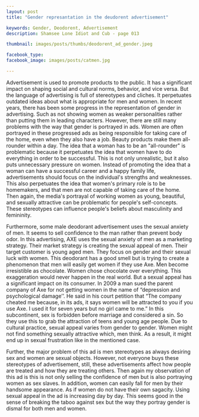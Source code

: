 ```yaml
---
layout: post
title: "Gender represantation in the deudorent advertisement"

keywords: Gender, Deodorent, Advertisement
description: Shamsee Lone Idiot and Cub - page 013

thumbnail: images/posts/thumbs/deodorent_ad_gender.jpeg

facebook_type: 
facebook_image: images/posts/catmen.jpg

---
```

Advertisement is used to promote products to the public. It has a significant impact on shaping social and cultural norms, behavior, and vice versa. But the language of advertising is full of stereotypes and cliches. It perpetuates outdated ideas about what is appropriate for men and women. 
In recent years, there has been some progress in the representation of gender in advertising. Such as not showing women as weaker personalities rather than putting them in leading characters. However, there are still many problems with the way that gender is portrayed in ads. Women are often portrayed in these progressed ads as being responsible for taking care of the home, even when they also have a job. Beauty products make them all-rounder within a day. The idea that a woman has to be an "all-rounder" is problematic because it perpetuates the idea that women have to do everything in order to be successful. This is not only unrealistic, but it also puts unnecessary pressure on women. Instead of promoting the idea that a woman can have a successful career and a happy family life, advertisements should focus on the individual's strengths and weaknesses. This also perpetuates the idea that women's primary role is to be homemakers, and that men are not capable of taking care of the home. Then again, the media's portrayal of working women as young, beautiful, and sexually attractive can be problematic for people's self-concepts. These stereotypes can influence people's beliefs about masculinity and femininity. 

Furthermore, some male deodorant advertisement uses the sexual anxiety of men. It seems to sell confidence to the man rather than prevent body odor. 
In this advertising, AXE uses the sexual anxiety of men as a marketing strategy. Their market strategy is creating the sexual appeal of men. Their target customer is young aged men. They focus on gender and their sexual luck with women. This deodorant
has a good smell but is trying to create a phenomenon that men will easily get women if
they use Axe. Men become irresistible as chocolate. Women chose chocolate over everything. This exaggeration would never happen in the real world. But a sexual appeal has a significant impact on its consumer. In 2009 a man sued the parent company of Axe for not
getting women in the name of “depression and psychological damage’’. He said in his court petition that “The company cheated me because, in its ads, it says women will be attracted to you if you use Axe. I used it for seven years but no girl came to me.” In this subcontinent, sex is forbidden before marriage and considered a sin. So they use this to grab the attraction of teens and young age people. Due to cultural practice, sexual appeal varies from gender to gender. Women might not find something sexually attractive which, men think. As a result, it might end up in sexual frustration like in the mentioned case.

Further, the major problem of this ad is men stereotypes as always desiring sex and women
are sexual objects. However, not everyone buys these stereotypes of advertisement, still,
these advertisements affect how people are treated and how they are treating others.
Then again my observation of this ad is this is not only selling the confidence of men
but is also portraying women as sex slaves. In addition, women can easily fall for men by
their handsome appearance. As if women do not have their own sagacity.
Using sexual appeal in the ad is increasing day by day. This seems good in the sense of
breaking the taboo against sex but the way they portray gender is dismal for both men and women. 
